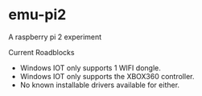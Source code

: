 # emu-pi2
A raspberry pi 2 experiment

Current Roadblocks
  - Windows IOT only supports 1 WIFI dongle.
  - Windows IOT only supports the XBOX360 controller.
  - No known installable drivers available for either.
